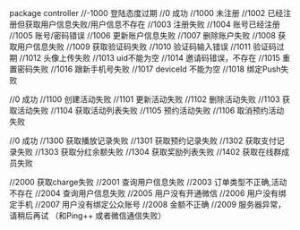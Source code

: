 package controller
//-1000 登陆态度过期
//0    成功
//1000 未注册
//1002 已经注册但获取用户信息失败/用户信息不存在
//1003 注册失败
//1004 账号已经注册
//1005 账号/密码错误
//1006 更新账户信息失败
//1007 删除账户失败
//1008 获取用户信息失败
//1009 获取验证码失败
//1010 验证码输入错误
//1011 验证码过期
//1012 头像上传失败
//1013 uid不能为空
//1014 邀请码错误，不存在
//1015 重置密码失败
//1016 跟新手机号失败
//1017 deviceId 不能为空
//1018 绑定Push失败


//0 成功
//1100 创建活动失败
//1101 更新活动失败
//1102 删除活动失败
//1103 获取活动失败
//1104 获取活动列表失败
//1105 预约活动失败
//1106 取消预约活动失败


//0 成功
//1300 获取播放记录失败
//1301 获取预约记录失败
//1302 获取支付记录失败
//1303 获取分红余额失败
//1304 获取奖励列表失败
//1402 获取在线群成员失败



//2000 获取charge失败
//2001 查询用户信息失败
//2003 订单类型不正确,活动不存在
//2004 查询用户信息失败
//2005 用户没有开通微信
//2006 用户没有绑定手机
//2007 用户没有绑定公众账号
//2008 金额不正确
//2009 服务器异常，请稍后再试 （和Ping++ 或者微信通信失败）

